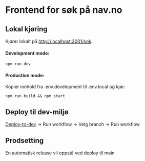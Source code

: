 # Frontend for søk på nav.no 

## Lokal kjøring

Kjører lokalt på [http://localhost:3001/sok](http://localhost:3001/sok).

#### Development mode:
```
npm run dev
```

#### Production mode:
Kopier innhold fra .env.development til .env.local og kjør:

```
npm run build && npm start
```

## Deploy til dev-miljø

[Deploy-to-dev](https://github.com/navikt/navno-search-frontend/actions/workflows/deploy.dev.yml) -> Run workflow -> Velg branch -> Run workflow

## Prodsetting

En automatisk release vil oppstå ved deploy til main